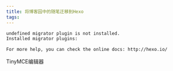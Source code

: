 ```yaml
---
title: 将博客园中的随笔迁移到Hexo
tags:
---
```


``` bash
undefined migrator plugin is not installed.
Installed migrator plugins:

For more help, you can check the online docs: http://hexo.io/
```

TinyMCE编辑器